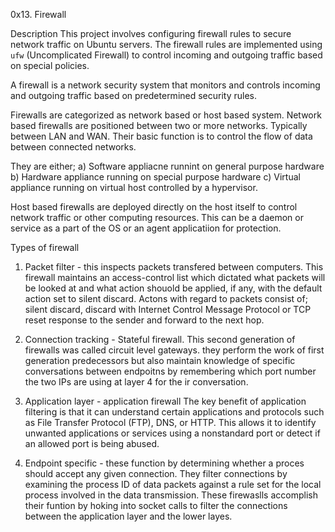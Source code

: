 0x13. Firewall

Description
This project involves configuring firewall rules to secure network traffic on Ubuntu servers. The firewall rules are implemented using `ufw` (Uncomplicated Firewall) to control incoming and outgoing traffic based on special policies.

A firewall is a network security system that monitors and controls incoming and outgoing traffic based on predetermined security rules.

Firewalls are categorized as network based or host based system. Network based firewalls are positioned between two or more networks. Typically between LAN and WAN. Their basic function is to control the flow of data between connected networks.  

They are either;
a) Software appliacne runnint on general purpose hardware
b) Hardware appliance running on special purpose hardware 
c) Virtual appliance running on virtual host controlled by a hypervisor.

Host based firewalls are deployed directly on the host itself to control network traffic or other computing resources. This can be a daemon or service as a part of the OS or an agent applicatiion for protection.

Types of firewall
1. Packet filter - this inspects packets transfered between computers.   This firewall maintains an access-control list which dictated what packets will be looked at and what action shouold be applied, if any, with the default action set to silent discard.
   Actons with regard to packets consist of; silent discard, discard with Internet Control Message Protocol or TCP reset response to the sender and forward to the next hop.

2. Connection tracking - Stateful firewall. This second generation of firewalls was called circuit level gateways. they perform the work of first generation predecessors but also maintain knowledge of specific conversations between endpoitns by remembering which port number the two IPs are using at layer 4 for the ir conversation.

3. Application layer - application firewall
The key benefit of application filtering is that it can understand certain applications and protocols such as File Transfer Protocol (FTP), DNS, or HTTP. This allows it to identify unwanted applications or services using a nonstandard port or detect if an allowed port is being abused. 

4. Endpoint specific - these function by determining whether a proces should accept any given connection. They filter connections by examining the process ID of data packets against a rule set for the local process involved in the data transmission. 
These firewaslls accomplish their funtion by hoking into socket calls to filter the connections between the application layer and the lower layes. 

